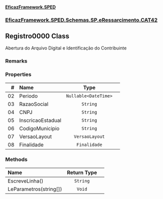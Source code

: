 #### [EficazFramework.SPED](EficazFrameworkSPED.md 'EficazFramework SPED')
### [EficazFramework.SPED.Schemas.SP.eRessarcimento.CAT42](EficazFramework.SPED.Schemas.SP.eRessarcimento.CAT42.md 'EficazFramework.SPED.Schemas.SP.eRessarcimento.CAT42')

## Registro0000 Class

Abertura do Arquivo Digital e Identificação do Contribuinte

### Remarks
### Properties

| # | Name | Type | |
| ---: | :--- | :---: | :--- |
| 02 | Periodo | `Nullable<DateTime>` |  |
| 03 | RazaoSocial | `String` |  |
| 04 | CNPJ | `String` |  |
| 05 | InscricaoEstadual | `String` |  |
| 06 | CodigoMunicipio | `String` |  |
| 07 | VersaoLayout | `VersaoLayout` |  |
| 08 | Finalidade | `Finalidade` |  |
### Methods

| Name | Return Type | |
| :--- | :---: | :--- |
| EscreveLinha() | `String` |  |
| LeParametros(string[]) | `Void` |  |
